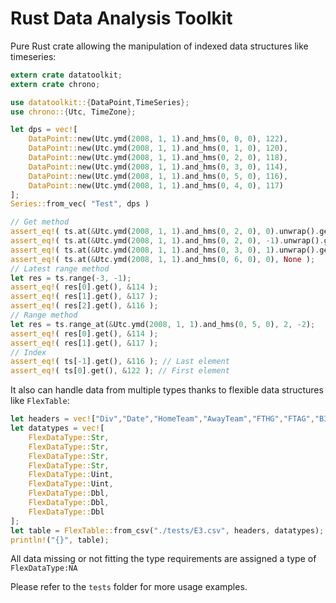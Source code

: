 # Rust Data Analysis Toolkit

Pure Rust crate allowing the manipulation of indexed data structures like timeseries:

```rust
extern crate datatoolkit;
extern crate chrono;

use datatoolkit::{DataPoint,TimeSeries};
use chrono::{Utc, TimeZone};

let dps = vec![ 
    DataPoint::new(Utc.ymd(2008, 1, 1).and_hms(0, 0, 0), 122),
    DataPoint::new(Utc.ymd(2008, 1, 1).and_hms(0, 1, 0), 120),
    DataPoint::new(Utc.ymd(2008, 1, 1).and_hms(0, 2, 0), 118),
    DataPoint::new(Utc.ymd(2008, 1, 1).and_hms(0, 3, 0), 114),
    DataPoint::new(Utc.ymd(2008, 1, 1).and_hms(0, 5, 0), 116),
    DataPoint::new(Utc.ymd(2008, 1, 1).and_hms(0, 4, 0), 117)
];
Series::from_vec( "Test", dps )

// Get method
assert_eq!( ts.at(&Utc.ymd(2008, 1, 1).and_hms(0, 2, 0), 0).unwrap().get(), &118 );
assert_eq!( ts.at(&Utc.ymd(2008, 1, 1).and_hms(0, 2, 0), -1).unwrap().get(), &120 );
assert_eq!( ts.at(&Utc.ymd(2008, 1, 1).and_hms(0, 3, 0), 1).unwrap().get(), &117 );
assert_eq!( ts.at(&Utc.ymd(2008, 1, 1).and_hms(0, 6, 0), 0), None );
// Latest range method
let res = ts.range(-3, -1);
assert_eq!( res[0].get(), &114 );
assert_eq!( res[1].get(), &117 );
assert_eq!( res[2].get(), &116 );
// Range method
let res = ts.range_at(&Utc.ymd(2008, 1, 1).and_hms(0, 5, 0), 2, -2);
assert_eq!( res[0].get(), &114 );
assert_eq!( res[1].get(), &117 );
// Index 
assert_eq!( ts[-1].get(), &116 ); // Last element
assert_eq!( ts[0].get(), &122 ); // First element
```

It also can handle data from multiple types thanks to flexible data structures like `FlexTable`:

```rust
let headers = vec!["Div","Date","HomeTeam","AwayTeam","FTHG","FTAG","B365H","B365D","B365A"];
let datatypes = vec![
    FlexDataType::Str,
    FlexDataType::Str,
    FlexDataType::Str,
    FlexDataType::Str,
    FlexDataType::Uint,
    FlexDataType::Uint,
    FlexDataType::Dbl,
    FlexDataType::Dbl,
    FlexDataType::Dbl
];
let table = FlexTable::from_csv("./tests/E3.csv", headers, datatypes);
println!("{}", table);
```

All data missing or not fitting the type requirements are assigned a type of `FlexDataType:NA`

Please refer to the `tests` folder for more usage examples.
